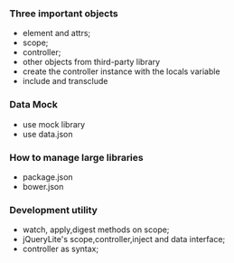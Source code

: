 ### Three important objects

- element and attrs;
- scope;
- controller;
- other objects from third-party library
- create the controller instance with the locals variable
- include and transclude


### Data Mock

- use mock library
- use data.json


### How to manage large libraries

- package.json
- bower.json

### Development utility 

- watch, apply,digest methods on scope;
- jQueryLite's scope,controller,inject and data interface;
- controller as syntax;
